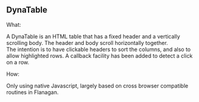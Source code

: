 DynaTable
---------

What: 

A DynaTable is an HTML table that has a fixed header and a vertically scrolling body.
The header and body scroll horizontally together.  
The intention is to have clickable headers to sort the columns, and also to allow highlighted rows.
A callback facility has been added to detect a click on a row.

How:

Only using native Javascript, largely based on cross browser compatible routines in Flanagan.  
